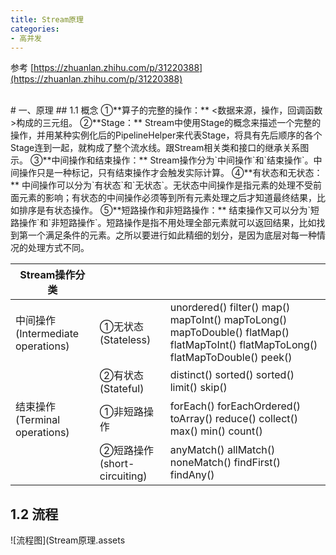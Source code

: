 ```yaml
---
title: Stream原理
categories:
- 高并发
---
```

参考 [https://zhuanlan.zhihu.com/p/31220388](https://zhuanlan.zhihu.com/p/31220388)

<br>
# 一、原理
## 1.1 概念
①**算子的完整的操作：** <数据来源，操作，回调函数>构成的三元组。
②**Stage：** Stream中使用Stage的概念来描述一个完整的操作，并用某种实例化后的PipelineHelper来代表Stage，将具有先后顺序的各个Stage连到一起，就构成了整个流水线。跟Stream相关类和接口的继承关系图示。
③**中间操作和结束操作：** Stream操作分为`中间操作`和`结束操作`。中间操作只是一种标记，只有结束操作才会触发实际计算。
④**有状态和无状态：** 中间操作可以分为`有状态`和`无状态`。无状态中间操作是指元素的处理不受前面元素的影响；有状态的中间操作必须等到所有元素处理之后才知道最终结果，比如排序是有状态操作。
⑤**短路操作和非短路操作：** 结束操作又可以分为`短路操作`和`非短路操作`。短路操作是指不用处理全部元素就可以返回结果，比如找到第一个满足条件的元素。之所以要进行如此精细的划分，是因为底层对每一种情况的处理方式不同。

| Stream操作分类                    |                             |                                                              |
| --------------------------------- | --------------------------- | ------------------------------------------------------------ |
| 中间操作(Intermediate operations) | ①无状态(Stateless)          | unordered() filter() map() mapToInt() mapToLong() mapToDouble() flatMap() flatMapToInt() flatMapToLong() flatMapToDouble() peek() |
|                                   | ②有状态(Stateful)           | distinct() sorted() sorted() limit() skip()                  |
| 结束操作(Terminal operations)     | ①非短路操作                 | forEach() forEachOrdered() toArray() reduce() collect() max() min() count() |
|                                   | ②短路操作(short-circuiting) | anyMatch() allMatch() noneMatch() findFirst() findAny()      |





## 1.2 流程
![流程图](Stream原理.assets